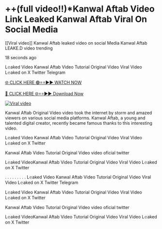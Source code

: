# ++(full video!!)*Kanwal Aftab Video Link Leaked Kanwal Aftab Viral On Social Media

[[Viral video]] Kanwal Aftab leaked video on social Media Kanwal Aftab LEAKE.D video trending

18 seconds ago

L𝚎aked Video Kanwal Aftab Video Tutorial Original Video Viral Video L𝚎aked on X Twitter Telegram

[🌐 CLICK HERE 🟢==►► WATCH NOW](https://cloudsportek.com/leaked-video/?Apex2.0)

[🔴 CLICK HERE 🌐==►► Download Now](https://cloudsportek.com/leaked-video/?Apex2.0)

[![Viral video](https://i.imgur.com/dJHk4Zq.gif)](https://cloudsportek.com/leaked-video/?Apex2.0)

Kanwal Aftab Original Video video took the internet by storm and amazed viewers on various social media platforms. Kanwal Aftab, a young and talented digital creator, recently became famous thanks to this interesting video.

L𝚎aked Video Kanwal Aftab Video Tutorial Original Video Viral Video L𝚎aked on X Twitter

Kanwal Aftab Video Tutorial Original Video video oficial twitter

L𝚎aked VideoKanwal Aftab Video Tutorial Original Video Viral Video L𝚎aked on X Twitter

. . . . . . . . . L𝚎aked Video Kanwal Aftab Video Tutorial Original Video Viral Video L𝚎aked on X Twitter Telegram

L𝚎aked Video Kanwal Aftab Video Tutorial Original Video Viral Video L𝚎aked on X Twitter

Kanwal Aftab Video Tutorial Original Video video oficial twitter

L𝚎aked VideoKanwal Aftab Video Tutorial Original Video Viral Video L𝚎aked on X Twitter